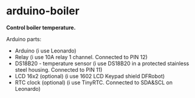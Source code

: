 # arduino-boiler

**Control boiler temperature.**

Arduino parts:
 * Arduino (i use Leonardo)
 * Relay (i use 10A relay 1 channel. Connected to PIN 12)
 * DS18B20 - temperature sensor (i use DS18B20 in a protected stainless steel housing. Connected to PIN 11)
 * LCD 16x2 (optional) (i use 1602 LCD Keypad shield DFRobot)
 * RTC clock (optional) (i use TinyRTC. Connected to SDA&SCL on Leonardo)